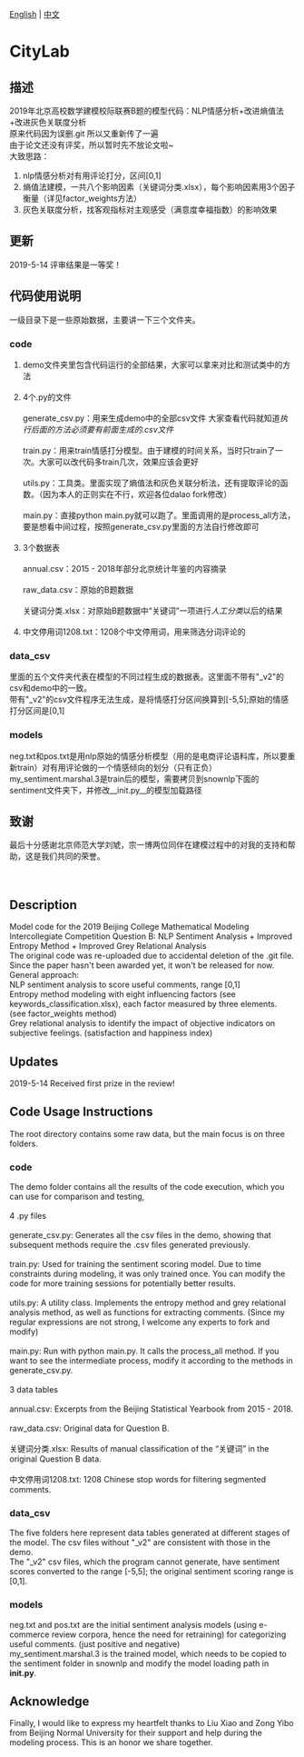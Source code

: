 [English](#description) | [中文](#描述)

# CityLab
## 描述
2019年北京高校数学建模校际联赛B题的模型代码：NLP情感分析+改进熵值法+改进灰色关联度分析<br>
原来代码因为误删.git 所以又重新传了一遍<br>
由于论文还没有评奖，所以暂时先不放论文啦~<br>
大致思路：<br>
1. nlp情感分析对有用评论打分，区间[0,1]<br>
2. 熵值法建模，一共八个影响因素（关键词分类.xlsx），每个影响因素用3个因子衡量（详见factor_weights方法）<br>
3. 灰色关联度分析，找客观指标对主观感受（满意度幸福指数）的影响效果<br>

## 更新
2019-5-14 评审结果是一等奖！

## 代码使用说明
一级目录下是一些原始数据，主要讲一下三个文件夹。

### code
1. demo文件夹里包含代码运行的全部结果，大家可以拿来对比和测试类中的方法<br><br>
2. 4个.py的文件<br><br>
   generate_csv.py：用来生成demo中的全部csv文件 大家查看代码就知道*执行后面的方法必须要有前面生成的.csv文件*<br><br>
   train.py：用来train情感打分模型。由于建模的时间关系，当时只train了一次。大家可以改代码多train几次，效果应该会更好<br><br>
   utils.py：工具类。里面实现了熵值法和灰色关联分析法，还有提取评论的函数。（因为本人的正则实在不行，欢迎各位dalao fork修改）<br><br>
   main.py：直接python main.py就可以跑了。里面调用的是process_all方法，要是想看中间过程，按照generate_csv.py里面的方法自行修改即可<br><br>
3. 3个数据表<br><br>
   annual.csv：2015 - 2018年部分北京统计年鉴的内容摘录<br><br>
   raw_data.csv：原始的B题数据<br><br>
   关键词分类.xlsx：对原始B题数据中“关键词”一项进行*人工分类*以后的结果<br><br>
4. 中文停用词1208.txt：1208个中文停用词，用来筛选分词评论的

### data_csv
里面的五个文件夹代表在模型的不同过程生成的数据表。这里面不带有"_v2"的csv和demo中的一致。<br>
带有"_v2"的csv文件程序无法生成，是将情感打分区间换算到[-5,5];原始的情感打分区间是[0,1]

### models
neg.txt和pos.txt是用nlp原始的情感分析模型（用的是电商评论语料库，所以要重新train）对有用评论做的一个情感倾向的划分（只有正负）<br>
my_sentiment.marshal.3是train后的模型，需要拷贝到snownlp下面的sentiment文件夹下，并修改__init.py__的模型加载路径<br>

## 致谢
最后十分感谢北京师范大学刘虓，宗一博两位同伴在建模过程中的对我的支持和帮助，这是我们共同的荣誉。<br><br><br>


## Description
Model code for the 2019 Beijing College Mathematical Modeling Intercollegiate Competition Question B: NLP Sentiment Analysis + Improved Entropy Method + Improved Grey Relational Analysis<br>
The original code was re-uploaded due to accidental deletion of the .git file.<br>
Since the paper hasn't been awarded yet, it won't be released for now.<br>
General approach:<br>
NLP sentiment analysis to score useful comments, range [0,1]<br>
Entropy method modeling with eight influencing factors (see keywords_classification.xlsx), each factor measured by three elements. (see factor_weights method)<br>
Grey relational analysis to identify the impact of objective indicators on subjective feelings. (satisfaction and happiness index)<br>

## Updates
2019-5-14 Received first prize in the review!

## Code Usage Instructions
The root directory contains some raw data, but the main focus is on three folders.

### code
The demo folder contains all the results of the code execution, which you can use for comparison and testing,<br><br>
4 .py files<br><br>
generate_csv.py: Generates all the csv files in the demo, showing that subsequent methods require the .csv files generated previously.<br><br>
train.py: Used for training the sentiment scoring model. Due to time constraints during modeling, it was only trained once. You can modify the code for more training sessions for potentially better results.<br><br>
utils.py: A utility class. Implements the entropy method and grey relational analysis method, as well as functions for extracting comments. (Since my regular expressions are not strong, I welcome any experts to fork and modify)<br><br>
main.py: Run with python main.py. It calls the process_all method. If you want to see the intermediate process, modify it according to the methods in generate_csv.py.<br><br>
3 data tables<br><br>
annual.csv: Excerpts from the Beijing Statistical Yearbook from 2015 - 2018.<br><br>
raw_data.csv: Original data for Question B.<br><br>
关键词分类.xlsx: Results of manual classification of the “关键词” in the original Question B data.<br><br>
中文停用词1208.txt: 1208 Chinese stop words for filtering segmented comments.

### data_csv
The five folders here represent data tables generated at different stages of the model. The csv files without "_v2" are consistent with those in the demo.<br>
The "_v2" csv files, which the program cannot generate, have sentiment scores converted to the range [-5,5]; the original sentiment scoring range is [0,1].

### models
neg.txt and pos.txt are the initial sentiment analysis models (using e-commerce review corpora, hence the need for retraining) for categorizing useful comments. (just positive and negative)<br>
my_sentiment.marshal.3 is the trained model, which needs to be copied to the sentiment folder in snownlp and modify the model loading path in __init.py__.<br>

## Acknowledge
Finally, I would like to express my heartfelt thanks to Liu Xiao and Zong Yibo from Beijing Normal University for their support and help during the modeling process. This is an honor we share together.
